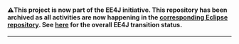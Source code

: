 #### :warning:This project is now part of the EE4J initiative. This repository has been archived as all activities are now happening in the [corresponding Eclipse repository](https://github.com/eclipse-ee4j/ejb-api). See [here](https://www.eclipse.org/ee4j/status.php) for the overall EE4J transition status.
 
---
